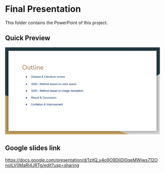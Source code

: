# Final Presentation
This folder contains the PowerPoint of this project.

## Quick Preview
![Preview](Preview.png)

## Google slides link
https://docs.google.com/presentation/d/1zjtQ_v4o9O9DIiDI0qeMWjws712OnoILV0MaRl4JRTg/edit?usp=sharing
